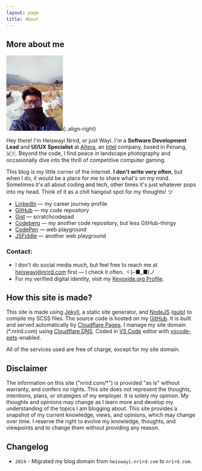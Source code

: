 ```yaml
---
layout: page
title: About
---
```


## More about me

![Me selfie at Estes Park, Colorado, USA](/assets/hn_h200.jpg){:.align-right}

Hey there! I'm Heiswayi Nrird, or just Wayi. I'm a **Software Development Lead** and **UI/UX Specialist** at [Altera](https://www.altera.com/), an [Intel](https://www.intel.com/) company, based in Penang, 🇲🇾. Beyond the code, I find peace in landscape photography and occasionally dive into the thrill of competitive computer gaming.

This blog is my little corner of the internet. **I don't write very often**, but when I do, it would be a place for me to share what's on my mind. Sometimes it's all about coding and tech, other times it's just whatever pops into my head. Think of it as a chill hangout spot for my thoughts! ツ

- [LinkedIn](https://www.linkedin.com/in/nrird) — my career journey profile
- [GitHub](https://github.com/heiswayi) — my code repository
- [Gist](https://gist.github.com/heiswayi) — scratchcodepad
- [Codeberg](https://codeberg.org/hn) — my another code repository, but less GitHub-thingy
- [CodePen](https://codepen.io/heiswayi/pens/public) — web playground
- [JSFiddle](https://jsfiddle.net/u/heiswayi/fiddles/) — another web playground

### Contact:
- I don't do social media much, but feel free to reach me at [heiswayi@nrird.com](mailto:heiswayi@nrird.com)  first — I check it often. ヾ(⌐■_■)ノ
- For my verified digital identity, visit my [Keyoxide.org Profile](https://keyoxide.org/aspe:keyoxide.org:EGFQVPRQAFJQWKWNROITMVLLWA).

## How this site is made?

This site is made using [Jekyll](https://jekyllrb.com/), a static site generator, and [NodeJS](https://nodejs.org/) ([gulp](https://gulpjs.com/)) to compile my SCSS files. The source code is hosted on my [GitHub](https://github.com/). It is built and served automatically by [Cloudflare Pages](https://pages.cloudflare.com/). I manage my site domain (*.nrird.com) using [Cloudflare DNS](https://www.cloudflare.com/). Coded in [VS Code](https://code.visualstudio.com/) editor with [vscode-pets](https://marketplace.visualstudio.com/items?itemName=tonybaloney.vscode-pets)-enabled.

All of the services used are free of charge, except for my site domain.

## Disclaimer

The information on this site ("nrird.com/*") is provided "as is" without warranty, and confers no rights. This site does not represent the thoughts, intentions, plans, or strategies of my employer. It is solely my opinion. My thoughts and opinions may change as I learn more and develop my understanding of the topics I am blogging about. This site provides a snapshot of my current knowledge, views, and opinions, which may change over time. I reserve the right to evolve my knowledge, thoughts, and viewpoints and to change them without providing any reason.

## Changelog

- `2024` - Migrated my blog domain from `heiswayi.nrird.com` to `nrird.com`.
